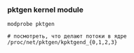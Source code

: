 ### pktgen kernel module
```
modprobe pktgen
```
```
# посмотреть, что делают потоки в ядре
/proc/net/pktgen/kpktgend_{0,1,2,3}
```
